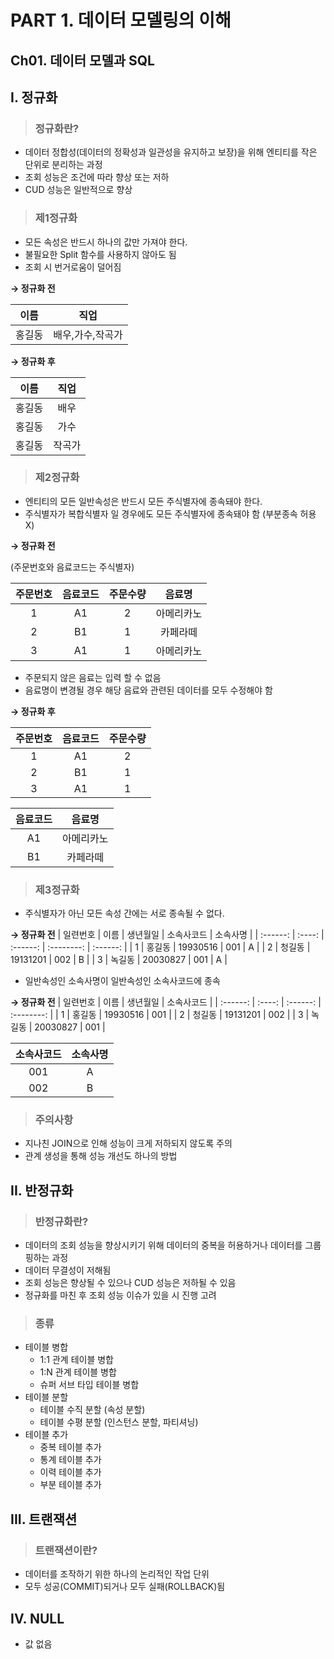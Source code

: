 # PART 1. 데이터 모델링의 이해

## Ch01. 데이터 모델과 SQL

## I. 정규화

> ### 정규화란?

- 데이터 정합성(데이터의 정확성과 일관성을 유지하고 보장)을 위해 엔티티를 작은 단위로 분리하는 과정
- 조회 성능은 조건에 따라 향상 또는 저하
- CUD 성능은 일반적으로 향상

> ### 제1정규화

- 모든 속성은 반드시 하나의 값만 가져야 한다.
- 불필요한 Split 함수를 사용하지 않아도 됨
- 조회 시 번거로움이 덜어짐

**→ 정규화 전**

|  이름  |       직업       |
| :----: | :--------------: |
| 홍길동 | 배우,가수,작곡가 |

**→ 정규화 후**

|  이름  |  직업  |
| :----: | :----: |
| 홍길동 |  배우  |
| 홍길동 |  가수  |
| 홍길동 | 작곡가 |

> ### 제2정규화

- 엔티티의 모든 일반속성은 반드시 모든 주식별자에 종속돼야 한다.
- 주식별자가 복합식별자 일 경우에도 모든 주식별자에 종속돼야 함 (부분종속 허용 X)

**→ 정규화 전**

(주문번호와 음료코드는 주식별자)

| 주문번호 | 음료코드 | 주문수량 |   음료명   |
| :------: | :------: | :------: | :--------: |
|    1     |    A1    |    2     | 아메리카노 |
|    2     |    B1    |    1     |  카페라떼  |
|    3     |    A1    |    1     | 아메리카노 |

- 주문되지 않은 음료는 입력 할 수 없음
- 음료명이 변경될 경우 해당 음료와 관련된 데이터를 모두 수정해야 함

**→ 정규화 후**

| 주문번호 | 음료코드 | 주문수량 |
| :------: | :------: | :------: |
|    1     |    A1    |    2     |
|    2     |    B1    |    1     |
|    3     |    A1    |    1     |

| 음료코드 |   음료명   |
| :------: | :--------: |
|    A1    | 아메리카노 |
|    B1    |  카페라떼  |

> ### 제3정규화

- 주식별자가 아닌 모든 속성 간에는 서로 종속될 수 없다.

**→ 정규화 전**
| 일련번호 | 이름 | 생년월일 | 소속사코드 | 소속사명 |
| :------: | :----: | :------: | :--------: | :------: |
| 1 | 홍길동 | 19930516 | 001 | A |
| 2 | 청길동 | 19131201 | 002 | B |
| 3 | 녹길동 | 20030827 | 001 | A |

- 일반속성인 소속사명이 일반속성인 소속사코드에 종속

**→ 정규화 전**
| 일련번호 | 이름 | 생년월일 | 소속사코드 |
| :------: | :----: | :------: | :--------: |
| 1 | 홍길동 | 19930516 | 001 |
| 2 | 청길동 | 19131201 | 002 |
| 3 | 녹길동 | 20030827 | 001 |

| 소속사코드 | 소속사명 |
| :--------: | :------: |
|    001     |    A     |
|    002     |    B     |

> ### 주의사항

- 지나친 JOIN으로 인해 성능이 크게 저하되지 않도록 주의
- 관계 생성을 통해 성능 개선도 하나의 방법

## II. 반정규화

> ### 반정규화란?

- 데이터의 조회 성능을 향상시키기 위해 데이터의 중복을 허용하거나 데이터를 그룹핑하는 과정
- 데이터 무결성이 저해됨
- 조회 성능은 향상될 수 있으나 CUD 성능은 저하될 수 있음
- 정규화를 마친 후 조회 성능 이슈가 있을 시 진행 고려

> ### 종류

- 테이블 병합
  - 1:1 관계 테이블 병합
  - 1:N 관계 테이블 병합
  - 슈퍼 서브 타입 테이블 병합
- 테이블 분할
  - 테이블 수직 분할 (속성 분할)
  - 테이블 수평 분할 (인스턴스 분할, 파티셔닝)
- 테이블 추가
  - 중복 테이블 추가
  - 통계 테이블 추가
  - 이력 테이블 추가
  - 부분 테이블 추가

## III. 트랜잭션

> ### 트랜잭션이란?

- 데이터를 조작하기 위한 하나의 논리적인 작업 단위
- 모두 성공(COMMIT)되거나 모두 실패(ROLLBACK)됨

## IV. NULL

- 값 없음
